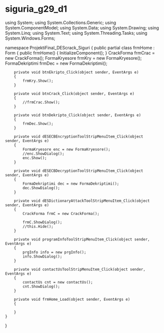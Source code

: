 # siguria_g29_d1

using System;
using System.Collections.Generic;
using System.ComponentModel;
using System.Data;
using System.Drawing;
using System.Linq;
using System.Text;
using System.Threading.Tasks;
using System.Windows.Forms;

namespace ProjektiFinal_DEScrack_Siguri
{
    public partial class frmHome : Form
    {
        public frmHome()
        {
            InitializeComponent();
        }
        CrackForma frmCrac = new CrackForma();
        FormaKryesore frmKry = new FormaKryesore();
        FormaDekriptimi frmDec = new FormaDekriptimi();

        private void btnEkripto_Click(object sender, EventArgs e)
        {
            frmKry.Show();
        }

        private void btnCrack_Click(object sender, EventArgs e)
        {
            //frmCrac.Show();
        }

        private void btnDekripto_Click(object sender, EventArgs e)
        {
            frmDec.Show();
        }

        private void dESECBEncryptionToolStripMenuItem_Click(object sender, EventArgs e)
        {
            FormaKryesore enc = new FormaKryesore();
            //enc.ShowDialog();
            enc.Show();
        }

        private void dESECBDecryptionToolStripMenuItem_Click(object sender, EventArgs e)
        {
            FormaDekriptimi dec = new FormaDekriptimi();
            dec.ShowDialog();
        }

        private void dESDictionaryAttackToolStripMenuItem_Click(object sender, EventArgs e)
        {
            CrackForma frmC = new CrackForma();
            
            frmC.ShowDialog();
            //this.Hide();
        }

        private void programInfoToolStripMenuItem_Click(object sender, EventArgs e)
        {
            prgInfo info = new prgInfo();
            info.ShowDialog();
        }

        private void contactUsToolStripMenuItem_Click(object sender, EventArgs e)
        {
            contactUs cnt = new contactUs();
            cnt.ShowDialog();
        }

        private void frmHome_Load(object sender, EventArgs e)
        {

        }
    }
}


